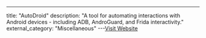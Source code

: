 ---
title: "AutoDroid"
description: "A tool for automating interactions with Android devices - including ADB, AndroGuard, and Frida interactivity."
external_category: "Miscellaneous"
---[Visit Website](https://github.com/user1342/AutoDroid)

